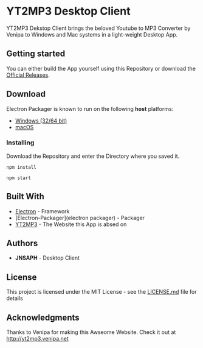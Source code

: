 # YT2MP3 Desktop Client
 
YT2MP3 Dekstop Client brings the beloved Youtube to MP3 Converter by Venipa to Windows and Mac systems in a light-weight Desktop App.

## Getting started
You can either build the App yourself using this Repository or download the [Official Releases](https://github.com/JonasAlpha/YT2MP3-Desktop/releases).

## Download

Electron Packager is known to run on the following **host** platforms:

* [Windows (32/64 bit)](https://github.com/JonasAlpha/YT2MP3-Desktop/releases/download/V0.1/YT2MP3.Desktop-win32-x64.zip)
* [macOS](https://github.com/JonasAlpha/YT2MP3-Desktop/releases/download/V0.1/YT2MP3.Desktop-macOS.zip)

### Installing
Download the Repository and enter the Directory where you saved it.
```
npm install
```
```
npm start
```

## Built With

* [Electron](http://electronjs.org) - Framework
* [Electron-Packager](electron packager) - Packager
* [YT2MP3](http://yt2mp3.venipa.net) - The Website this App is absed on

## Authors

* **JNSAPH** - Desktop Client

## License

This project is licensed under the MIT License - see the [LICENSE.md](LICENSE.md) file for details

## Acknowledgments

Thanks to Venipa for making this Awseome Website. Check it out at http://yt2mp3.venipa.net
